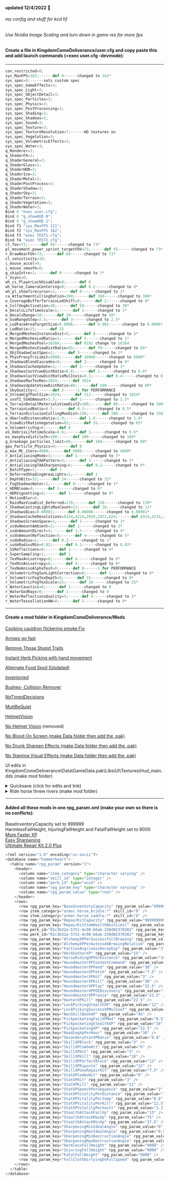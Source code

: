 
#### updated 12/4/2022 :ramen:

###### my config and stuff for kcd hf

###### Use Nvidia Image Scaling and turn down in game res for more fps

#### Create a file in KingdomComeDeliverance/user.cfg and copy paste this and add launch commands (+exec user.cfg -devmode):

---

```python
con_restricted=0;
sys_MaxFPS=162;------def 0------changed to 162*
sys_spec=0;------sets custom spec
sys_spec_GameEffects=3;
sys_spec_Light=3;
sys_spec_ObjectDetail=3;
sys_spec_Particles=3;
sys_spec_Physics=3;
sys_spec_PostProcessing=3;
sys_spec_Shading=3;
sys_spec_Shadows=3;
sys_spec_Sound=3;
sys_spec_Texture=3;
sys_spec_TextureResolution=7;------HD textures on
sys_spec_Vegetation=3;
sys_spec_VolumetricEffects=3;
sys_spec_Water=3;
q_Renderer=3;
q_ShaderFX=3;
q_ShaderGeneral=3;
q_ShaderGlass=3;
q_ShaderHDR=3;
q_ShaderIce=3;
q_ShaderMetal=3;
q_ShaderPostProcess=3;
q_ShaderShadow=3;
q_ShaderSky=3;
q_ShaderTerrain=3;
q_ShaderVegetation=3;
q_ShaderWater=3;
Bind 0 "exec user.cfg";
Bind 8 "g_showHUD 0";
Bind 9 "g_showHUD 1";
Bind f1 "sys_MaxFPS 111";
Bind f2 "sys_MaxFPS 162";
Bind f3 "exec TEST1.cfg";
Bind f4 "exec TEST2.cfg";
cl_fov=73;------def 60------changed to 73*
pl_movement.power_sprint_targetFOV=73;------def 55------changed to 73*
r_DrawNearFOV=73;------def 60------changed to 73*
cl_sensitivity=10;
i_mouse_accel=0;
i_mouse_smooth=0;
g_skipIntro=1;------def 0------changed to 1*
r_Vsync=0;
wh_cs_PlayerLockDisabled=0;------def 0
wh_horse_CameraCentering=0;------def 0.2------changed to 0*
wh_pl_showfirecursor=1;------def 0------changed to 1*
ca_AttachmentCullingRation=300;------def 360------changed to 300*
e_CoverageBufferTerrainLodShift=0;------def 2------changed to 0*
e_CullVegActivation=30;------def 50------changed to 30*
e_DecalsLifeTimeScale=1;------def 2------changed to 1*
e_DecalsRange=10;------def 20------changed to 10*
e_GsmRangeStep=2.5;------def 3------changed to 2.5*
e_LodFaceAreaTargetSize=0.0006;------def 0.001------changed to 0.0006*
e_LodRatio=25;------def 25
e_MergedMeshesInstanceDist=5;------def 8------changed to 5*
e_MergedMeshesLodRatio=1;------def 5------changed to 1*
e_MergedMeshesPool=16384;------def 8192 change to 16384
e_MergedMeshesViewDistRatio=85;------def 70------changed to 85*
e_ObjShadowCastSpec=2;------def 3------changed to 2*
e_PhysProxyTriLimit=5000;------def 10000------changed to 5000*
e_ShadowsBlendCascades=0;------def 2------changed to 0*
e_ShadowsCacheUpdate=1;------def 2------changed to 1*
e_ShadowsCastViewDistRatio=0.8;------def 1------changed to 0.8*
e_ShadowsCastViewDistRatioMulInvis=0.1;------def 0.4------changed to 0.1*
e_ShadowsMaxTexRes=1024;------def 1024
e_ShadowsUpdateViewDistRatio=80;------def 100------changed to 80*
e_SkyQuality=2;------def 2------1 for PERFORMANCE
e_StreamCgfPoolSize=1024;------def 512------changed to 1024*
e_svoTI_SSAOAmount=1.5;------def 1------changed to 1.5*
e_TerrainDetailMaterialsViewDistZ=100;------def 80------changed to 100*
e_TerrainLodRatio=0.5;------def 0.3------changed to 0.5*
e_TerrainOcclusionCullingMaxDist=150;------def 200------changed to 150*
e_UberlodDistanceRatio=1.9;------def 1.8------changed to 1.9*
e_ViewDistRatioVegetation=65;------def 55------changed to 65*
e_VolumetricFog=0;------def 0
es_DebrisLifetimeScale=0.6;------def 1------changed to 0.6*
es_maxphysdistcloth=100;------def 300------changed to 100*
g_breakage_particles_limit=80;------def 160------changed to 80*
gpu_Particle_Physics=0;------def 0
p_max_MC_iters=4000;------def 6000------changed to 4000*
r_AntialiasingMode=3;------def 1------changed to 3*
r_AntialiasingTAAPattern=3;------def 1------changed to 3*
r_AntialiasingTAASharpening=0;------def 0.2------changed to 0*
r_BatchType=1;------def 1
r_DeferredShadingAreaLights=1;------def 1
r_DepthBits=32;------def 24------changed to 32*
r_FogShadowsWater=1;------def 0------changed to 1*
r_HDRBloom=0;------def 1------changed to 0*
r_HDRVignetting=0;------def 1------changed to 0*
r_MotionBlur=0;
r_RainMaxViewDist_Deferred=170;------def 150------changed to 170*
r_ShadowCastingLightsMaxCount=12;------def 16------changed to 12*
r_ShadowsBias=0.00001;------def 0.00008------changed to 0.00001*
r_ShadowsCacheResolutions=6324,4214,2810,1872,624;------def 6324,4214,2810,1872,624
r_ShadowsScreenSpace=1;------def 2------changed to 1*
r_ssdoAmountAmbient=2;------def 1------changed to 2*
r_ssdoAmountDirect=4;------def 1.5------changed to 4*
r_ssdoAmountReflection=5;------def 4------changed to 5*
r_ssdoRadius=1;------def 0.3------changed to 1*
r_ssdoRadiusMin=0.02;------def 0.1------changed to 0.02*
r_SSReflections=0;------def 1------changed to 0*
r_SuperSampling=1;------def 1
r_TexMaxAnisotropy=8;------def 4------changed to 8*
r_TexMinAnisotropy=8;------def 4------changed to 8*
r_TexNoAnisoAlphaTest=0;------def 0------1 for PERFORMANCE
r_VolumetricFogSunLightCorrection=0;------def 1------changed to 0*
r_VolumetricFogTexDepth=8;------def 32------changed to 8*
r_VolumetricFogTexScale=25;------def 10------changed to 25*
r_WaterCaustics=0;------def 1------changed to 0
r_WaterGodRays=0;------def 1------changed to 0
r_WaterReflectionsQuality=3;------def 4------changed to 3*
r_WaterTessellationHW=0;------def 1------changed to 0*
```

---

#### Create a mod folder in KingdomComeDeliverance/Mods

[Cooking cauldron flickering smoke Fix](https://www.nexusmods.com/kingdomcomedeliverance/mods/1177)

[Arrows go fast](https://www.nexusmods.com/kingdomcomedeliverance/mods/1240)

[Remove Those Stupid Trails](https://www.nexusmods.com/kingdomcomedeliverance/mods/7)

[Instant Herb Picking with hand movement](https://www.nexusmods.com/kingdomcomedeliverance/mods/367)

[Alternate Food Spoil (Updated)](https://www.nexusmods.com/kingdomcomedeliverance/mods/1065)

[Inventoried](https://www.nexusmods.com/kingdomcomedeliverance/mods/797)

[Bushes- Collision Remover](https://www.nexusmods.com/kingdomcomedeliverance/mods/591)

[NoTimedDecisions](https://www.nexusmods.com/kingdomcomedeliverance/mods/1343)

[MuttBeQuiet](https://www.nexusmods.com/kingdomcomedeliverance/mods/1322)

[HelmetVision](https://www.nexusmods.com/kingdomcomedeliverance/mods/1337)

[No Helmet Vision](https://www.nexusmods.com/kingdomcomedeliverance/mods/28) (removed)

[No Blood On Screen (make Data folder then add the .pak)](https://www.nexusmods.com/kingdomcomedeliverance/mods/58)

[No Drunk Sharpen Effects (make Data folder then add the .pak)](https://www.nexusmods.com/kingdomcomedeliverance/mods/105)

[No Stamina Visual Effects (make Data folder then add the .pak)](https://www.nexusmods.com/kingdomcomedeliverance/mods/10)

UI edits in KingdomComeDeliverance\Data\GameData.pak\Libs\UI\Textures\Hud_main.dds (make mod folder)

<details><summary>Quicksave (click for edits and link)</summary>
<p>

[Quicksave](https://www.nexusmods.com/kingdomcomedeliverance/mods/1282)

#### replace defaultprofile.xml and edit lines in Quicksave\Data\Data.pak\Libs\Config\defaultprofile.xml

```python
updated to latest KingdomComeDeliverance\Data\patch\ipl_patch_010800.pak\libs\config\defaultprofile.xml
then added:
<action consoleCmd="1" keyboard="f5" name="quicksave" onPress="1" />
under <actionmap name="default" version="22">

also had to add:
<action name="call_horse" onPress="1" onRelease="1"
<action name="horse_dismount" onPress="1" onRelease="1"
the onRelease="1" part after those to fix getting off a horse...
```
</p>
</details>

<details><summary>Ride horse threw rivers (make mod folder)</summary>
<p>

#### zzzz_horse_ignore_water_barrier\Data\zzzz_horse_ignore_water_barrier.pak\Libs\MaterialEffects\SurfaceTypes.xml

```python
add  horse_ignore="1" in here

  <SurfaceType name="mat_deep_water_barrier">
    <Physics friction="0.5" elasticity="0.050000001"  pierceability="11"  dbg_color="123,103,65" horse_ignore="1" />
    <Barrier distance="3" slowdown="1" monologMetaroleId="335"/>
  </SurfaceType>
```
</p>
</details>

---

#### Added all these mods in one rpg_param.xml (make your own so there is no conflicts):

BaseInventoryCapacity set to 999999
<br>
HarmlessFallHeight, InjuringFallHeight and FatalFallHeight set to 9000
<br>
[More Faster XP](https://www.nexusmods.com/kingdomcomedeliverance/mods/1129)
<br>
[Easy Sharpening](https://www.nexusmods.com/kingdomcomedeliverance/mods/336)
<br>
[Ultimate Repair Kit 2.0 Plus](https://www.nexusmods.com/kingdomcomedeliverance/mods/1292)

```python
<?xml version="1.0" encoding="us-ascii"?>
<database name="hammerheart">
  <table name="rpg_param" version="1">
    <header>
      <column name="item_category" type="character varying" />
      <column name="skill_id" type="integer" />
      <column name="perk_id" type="uuid" />
      <column name="rpg_param_key" type="character varying" />
      <column name="rpg_param_value" type="real" />
    </header>
    <rows>
      <row rpg_param_key="BaseInventoryCapacity" rpg_param_value="999999" />
      <row item_category="armor.horse_bridle.*" skill_id="8" />
      <row item_category="armor.horse_saddle.*" skill_id="8" />
      <row rpg_param_key="RepairKitCapacity" rpg_param_value="999999999" />
      <row rpg_param_key="RepairKitItemHealthBestLimit" rpg_param_value="0" />
      <row perk_id="01c3b32a-5751-4c98-b6ab-258d02370382" rpg_param_key="RepairKitCapacity" rpg_param_value="999999999" />
      <row perk_id="01c3b32a-5751-4c98-b6ab-258d02370382" rpg_param_key="RepairKitItemHealthBestLimit" rpg_param_value="0" />
      <row rpg_param_key="AlchemyXPPerSuccessfullBrewing" rpg_param_value="60" />
      <row rpg_param_key="AlchemyXPPerAutocookBrewingRelative" rpg_param_value="0.2" />
      <row rpg_param_key="FactionAngrinessDecayExp" rpg_param_value="3" />
      <row rpg_param_key="HerbGatherXP" rpg_param_value="15" />
      <row rpg_param_key="HorseRidingXPPerDistance" rpg_param_value="18.8" />
      <row rpg_param_key="HoundmasterXPContextCommand" rpg_param_value="3" />
      <row rpg_param_key="HoundmasterXPFeed" rpg_param_value="38" />
      <row rpg_param_key="HoundmasterXPFetch" rpg_param_value="7.5" />
      <row rpg_param_key="HoundmasterXPHit" rpg_param_value="3" />
      <row rpg_param_key="HoundmasterXPKill" rpg_param_value="30" />
      <row rpg_param_key="HoundmasterXPPlay" rpg_param_value="22.5" />
      <row rpg_param_key="HoundmasterXPPOIDiscovery" rpg_param_value="30" />
      <row rpg_param_key="HoundmasterXPPraise" rpg_param_value="22.5" />
      <row rpg_param_key="HunterXPKill" rpg_param_value="22.5" />
      <row rpg_param_key="LockPickingStealthXP" rpg_param_value="12" />
      <row rpg_param_key="LockPickingSuccessXPMulCoef" rpg_param_value="27" />
      <row rpg_param_key="NonSkillBookXP" rpg_param_value="45" />
      <row rpg_param_key="PickpocketingFailXPMod" rpg_param_value="0.5" />
      <row rpg_param_key="PickpocketingStealthXP" rpg_param_value="18" />
      <row rpg_param_key="PickpocketingXP" rpg_param_value="22.5" />
      <row rpg_param_key="ReadingXpPerHour" rpg_param_value="30" />
      <row rpg_param_key="SecondaryStatXPRatio" rpg_param_value="0.8" />
      <row rpg_param_key="SkillXPBlock" rpg_param_value="3" />
      <row rpg_param_key="SkillXPComboHit" rpg_param_value="6" />
      <row rpg_param_key="SkillXPHit" rpg_param_value="3" />
      <row rpg_param_key="SkillXPKill" rpg_param_value="18" />
      <row rpg_param_key="SkillXPPerfectBlock" rpg_param_value="12" />
      <row rpg_param_key="SkillXPRiposte" rpg_param_value="12" />
      <row rpg_param_key="SkillXPUseRepairKit" rpg_param_value="7.5" />
      <row rpg_param_key="StatXPComboHit" rpg_param_value="6" />
      <row rpg_param_key="StatXPHit" rpg_param_value="3" />
      <row rpg_param_key="StatXPKill" rpg_param_value="12" />
      <row rpg_param_key="StatXPSpeechPerSequence" rpg_param_value="2" />
      <row rpg_param_key="StatXPVitalityPerDistance" rpg_param_value="12" />
      <row rpg_param_key="StatXPVitalityPerJump" rpg_param_value="0.8" />
      <row rpg_param_key="StatXPVitalityPerKill" rpg_param_value="22.5" />
      <row rpg_param_key="StatXPVitalityPerVault" rpg_param_value="1.1" />
      <row rpg_param_key="StealthAttackFailXp" rpg_param_value="15" />
      <row rpg_param_key="StealthAttackMaxXp" rpg_param_value="75" />
      <row rpg_param_key="StealthAttackMinXp" rpg_param_value="37.5" />
      <row rpg_param_key="SharpeningMinIdealAngle" rpg_param_value="0" />
      <row rpg_param_key="SharpeningMaxIdealAngle" rpg_param_value="0.98" />
      <row rpg_param_key="SharpeningMinDestructionAngle" rpg_param_value="0.99" />
      <row rpg_param_key="SharpeningMaxDestructionAngle" rpg_param_value="1" />
      <row rpg_param_key="HarmlessFallHeight" rpg_param_value="9000" />
      <row rpg_param_key="InjuringFallHeight" rpg_param_value="9000" />
      <row rpg_param_key="FatalFallHeight" rpg_param_value="9000" />
      <row rpg_param_key="FullClothDirtyingOnFullSpeed" rpg_param_value="5000" />
    </rows>
  </table>
</database>
```

